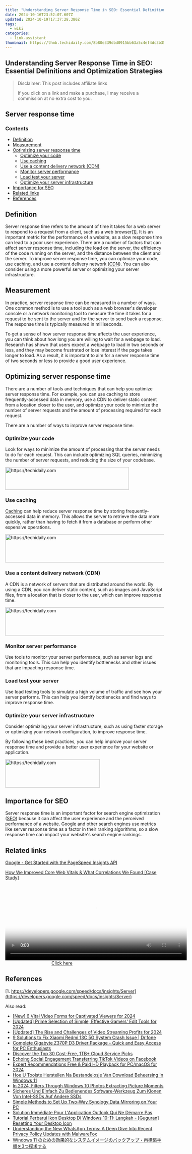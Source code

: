 ```yaml
---
title: "Understanding Server Response Time in SEO: Essential Definitions and Optimization Strategies"
date: 2024-10-16T23:52:07.607Z
updated: 2024-10-19T17:37:28.380Z
tags:
  - wiki
categories:
  - link-assistant
thumbnail: https://thmb.techidaily.com/8b80e339dbd0915bb63a5c4ef4dc3b35128d5a8fefa5d8cd2d10ef2a2fa6ce03.jpg
---
```


## Understanding Server Response Time in SEO: Essential Definitions and Optimization Strategies

>  Disclaimer: This post includes affiliate links
>
>  If you click on a link and make a purchase, I may receive a commission at no extra cost to you.
>

## Server response time

### Contents

* [Definition](https://tools.techidaily.com/link-assistant/products/)
* [Measurement](https://tools.techidaily.com/link-assistant/products/)
* [Optimizing server response time](https://tools.techidaily.com/link-assistant/products/)  
   * [Optimize your code](https://tools.techidaily.com/link-assistant/products/)  
   * [Use caching](https://tools.techidaily.com/link-assistant/products/)  
   * [Use a content delivery network (CDN)](https://www.link-assistant.com/seo-wiki/server-response-time/#Use-a-content-delivery-network-CDN5)  
   * [Monitor server performance](https://tools.techidaily.com/link-assistant/products/)  
   * [Load test your server](https://tools.techidaily.com/link-assistant/products/)  
   * [Optimize your server infrastructure](https://tools.techidaily.com/link-assistant/products/)
* [Importance for SEO](https://tools.techidaily.com/link-assistant/products/)
* [Related links](https://tools.techidaily.com/link-assistant/products/)
* [References](https://tools.techidaily.com/link-assistant/products/)

## Definition

Server response time refers to the amount of time it takes for a web server to respond to a request from a client, such as a web browser[\[1\]](https://tools.techidaily.com/link-assistant/products/). It is an important metric for the performance of a website, as a slow response time can lead to a poor user experience. There are a number of factors that can affect server response time, including the load on the server, the efficiency of the code running on the server, and the distance between the client and the server. To improve server response time, you can optimize your code, use caching, and use a content delivery network ([CDN](https://tools.techidaily.com/link-assistant/products/)). You can also consider using a more powerful server or optimizing your server infrastructure.

## Measurement

In practice, server response time can be measured in a number of ways. One common method is to use a tool such as a web browser's developer console or a network monitoring tool to measure the time it takes for a request to be sent to the server and for the server to send back a response. The response time is typically measured in milliseconds.

To get a sense of how server response time affects the user experience, you can think about how long you are willing to wait for a webpage to load. Research has shown that users expect a webpage to load in two seconds or less, and they may become frustrated or lose interest if the page takes longer to load. As a result, it is important to aim for a server response time of two seconds or less to provide a good user experience.

## Optimizing server response time

There are a number of tools and techniques that can help you optimize server response time. For example, you can use caching to store frequently-accessed data in memory, use a CDN to deliver static content from a location closer to the user, and optimize your code to minimize the number of server requests and the amount of processing required for each request.

There are a number of ways to improve server response time:

### Optimize your code

Look for ways to minimize the amount of processing that the server needs to do for each request. This can include optimizing SQL queries, minimizing the number of server requests, and reducing the size of your codebase.

<!-- affiliate ads begin -->
<a href="https://aligracehair.sjv.io/c/5597632/2135403/19272" target="_top" id="2135403">
  <img src="//a.impactradius-go.com/display-ad/19272-2135403" border="0" alt="https://techidaily.com" width="392" height="72"/>
</a>
<img height="0" width="0" src="https://aligracehair.sjv.io/i/5597632/2135403/19272" style="position:absolute;visibility:hidden;" border="0" />
<!-- affiliate ads end -->

### Use caching

[Caching](https://tools.techidaily.com/link-assistant/products/) can help reduce server response time by storing frequently-accessed data in memory. This allows the server to retrieve the data more quickly, rather than having to fetch it from a database or perform other expensive operations.

<!-- affiliate ads begin -->
<a href="https://appsumo.8odi.net/c/5597632/2068408/7443" target="_top" id="2068408">
  <img src="//a.impactradius-go.com/display-ad/7443-2068408" border="0" alt="https://techidaily.com" width="728" height="90"/>
</a>
<img height="0" width="0" src="https://appsumo.8odi.net/i/5597632/2068408/7443" style="position:absolute;visibility:hidden;" border="0" />
<!-- affiliate ads end -->

### Use a content delivery network (CDN)

A CDN is a network of servers that are distributed around the world. By using a CDN, you can deliver static content, such as images and JavaScript files, from a location that is closer to the user, which can improve response time.

<!-- affiliate ads begin -->
<a href="https://imp.i357552.net/c/5597632/1030380/11832" target="_top" id="1030380">
  <img src="//a.impactradius-go.com/display-ad/11832-1030380" border="0" alt="https://techidaily.com" width="720" height="90"/>
</a>
<img height="0" width="0" src="https://imp.i357552.net/i/5597632/1030380/11832" style="position:absolute;visibility:hidden;" border="0" />
<!-- affiliate ads end -->

### Monitor server performance

Use tools to monitor your server performance, such as server logs and monitoring tools. This can help you identify bottlenecks and other issues that are impacting response time.

### Load test your server

Use load testing tools to simulate a high volume of traffic and see how your server performs. This can help you identify bottlenecks and find ways to improve response time.

### Optimize your server infrastructure

Consider optimizing your server infrastructure, such as using faster storage or optimizing your network configuration, to improve response time.

By following these best practices, you can help improve your server response time and provide a better user experience for your website or application.

<!-- affiliate ads begin -->
<a href="https://wigfever.sjv.io/c/5597632/2005196/22899" target="_top" id="2005196">
  <img src="//a.impactradius-go.com/display-ad/22899-2005196" border="0" alt="https://techidaily.com" width="300" height="90"/>
</a>
<img height="0" width="0" src="https://wigfever.sjv.io/i/5597632/2005196/22899" style="position:absolute;visibility:hidden;" border="0" />
<!-- affiliate ads end -->

## Importance for SEO

Server response time is an important factor for search engine optimization ([SEO](https://tools.techidaily.com/link-assistant/products/)) because it can affect the user experience and the perceived performance of a website. Google and other search engines use metrics like server response time as a factor in their ranking algorithms, so a slow response time can impact your website's search engine rankings.

## Related links

[Google - Get Started with the PageSpeed Insights API](https://developers.google.com/speed/docs/insights/v5/get-started)

[How We Improved Core Web Vitals & What Correlations We Found \[Case Study\]](https://tools.techidaily.com/link-assistant/products/)

<!-- affiliate ads begin -->
<span id="1982462">
					<video width="576" height="240" style="cursor:pointer"
           poster="//a.impactradius-go.com/display-clicktoplayimage/1982462.png"
           onclick="if(!this.playClicked){this.play();this.setAttribute('controls',true);this.playClicked=true;}">
	   <source src="//a.impactradius-go.com/display-ad/22993-1982462">
	   <img src="//a.impactradius-go.com/display-clicktoplayimage/1982462.png" style="border: none; height: 100%; width: 100%; object-fit: contain">
	</video>
	<div style="width:360px;text-align:center"><a href="javascript:window.open(decodeURIComponent('https%3A%2F%2Fhomestyler.sjv.io%2Fc%2F5597632%2F1982462%2F22993'), '_blank');void(0);">Click here</a></div>
</span>
<img height="0" width="0" src="https://imp.pxf.io/i/5597632/1982462/22993" style="position:absolute;visibility:hidden;" border="0" />
<!-- affiliate ads end -->

## References

[1. https://developers.google.com/speed/docs/insights/Server](https://developers.google.com/speed/docs/insights/Server)

<ins class="adsbygoogle"
     style="display:block"
     data-ad-format="autorelaxed"
     data-ad-client="ca-pub-7571918770474297"
     data-ad-slot="1223367746"></ins>

<ins class="adsbygoogle"
     style="display:block"
     data-ad-client="ca-pub-7571918770474297"
     data-ad-slot="8358498916"
     data-ad-format="auto"
     data-full-width-responsive="true"></ins>

<span class="atpl-alsoreadstyle">Also read:</span>
<div><ul>
<li><a href="https://vp-tips.techidaily.com/new-6-vital-video-forms-for-captivated-viewers-for-2024/"><u>[New] 6 Vital Video Forms for Captivated Viewers for 2024</u></a></li>
<li><a href="https://screen-video-capture.techidaily.com/updated-prime-selection-of-simple-effective-gamers-edit-tools-for-2024/"><u>[Updated] Prime Selection of Simple, Effective Gamers' Edit Tools for 2024</u></a></li>
<li><a href="https://youtube-blog.techidaily.com/ed-the-rise-and-challenges-of-video-streaming-profits-for-2024/"><u>[Updated] The Rise and Challenges of Video Streaming Profits for 2024</u></a></li>
<li><a href="https://howto.techidaily.com/9-solutions-to-fix-xiaomi-redmi-13c-5g-system-crash-issue-drfone-by-drfone-fix-android-problems-fix-android-problems/"><u>9 Solutions to Fix Xiaomi Redmi 13C 5G System Crash Issue | Dr.fone</u></a></li>
<li><a href="https://hardware-help.techidaily.com/complete-gigabyte-z370p-d3-driver-package-quick-and-easy-access-for-pc-enthusiasts/"><u>Complete Gigabyte Z370P D3 Driver Package - Quick and Easy Access for PC Enthusiasts</u></a></li>
<li><a href="https://extra-lessons.techidaily.com/discover-the-top-30-cost-free-1tbplus-cloud-service-picks/"><u>Discover the Top 30 Cost-Free, 1TB+ Cloud Service Picks</u></a></li>
<li><a href="https://facebook-clips.techidaily.com/echoing-social-engagement-transferring-tiktok-videos-on-facebook/"><u>Echoing Social Engagement Transferring TikTok Videos on Facebook</u></a></li>
<li><a href="https://fox-access.techidaily.com/expert-recommendations-free-and-paid-hd-playback-for-pcmacos-for-2024/"><u>Expert Recommendations Free & Paid HD Playback for PC/macOS for 2024</u></a></li>
<li><a href="https://win-extraordinary.techidaily.com/hoe-u-toolste-herstellen-na-bestandelosje-van-download-beheersing-in-windows-11/"><u>Hoe U Toolste Herstellen Na Bestandelosje Van Download Beheersing In Windows 11</u></a></li>
<li><a href="https://article-tips.techidaily.com/in-2024-filters-through-windows-10-photos-extracting-picture-moments/"><u>In 2024, Filters Through Windows 10 Photos Extracting Picture Moments</u></a></li>
<li><a href="https://win-extraordinary.techidaily.com/sicheres-und-einfach-zu-bedienendes-software-werkzeug-zum-klonen-von-intel-ssds-auf-andere-ssds/"><u>Sicheres Und Einfach Zu Bedienendes Software-Werkzeug Zum Klonen Von Intel-SSDs Auf Andere SSDs</u></a></li>
<li><a href="https://win-extraordinary.techidaily.com/simple-methods-to-set-up-two-way-synology-data-mirroring-on-your-pc/"><u>Simple Methods to Set Up Two-Way Synology Data Mirroring on Your PC</u></a></li>
<li><a href="https://win-extraordinary.techidaily.com/solution-immediate-pour-lapplication-outlook-qui-ne-demarre-pas/"><u>Solution Immédiate Pour L'Application Outlook Qui Ne Démarre Pas</u></a></li>
<li><a href="https://win-extraordinary.techidaily.com/tutorial-perbarui-ikon-desktop-di-windows-10-11-langkah-guguran-resetting-your-desktop-icon/"><u>Tutorial Perbarui Ikon Desktop Di Windows 10-11: Langkah - [Guguran] Resetting Your Desktop Icon</u></a></li>
<li><a href="https://win-extraordinary.techidaily.com/understanding-the-new-whatsapp-terms-a-deep-dive-into-recent-privacy-policy-updates-with-malwarefox/"><u>Understanding the New WhatsApp Terms: A Deep Dive Into Recent Privacy Policy Updates with MalwareFox</u></a></li>
<li><a href="https://win-extraordinary.techidaily.com/1728499874053-windows-11-3/"><u>Windows 11 のための効果的なシステムイメージのバックアップ・再構築手順を3つ探求する</u></a></li>
</ul></div>

